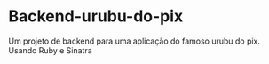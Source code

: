 # Backend-urubu-do-pix
Um projeto de backend para uma aplicação do famoso urubu do pix. Usando  Ruby e Sinatra
